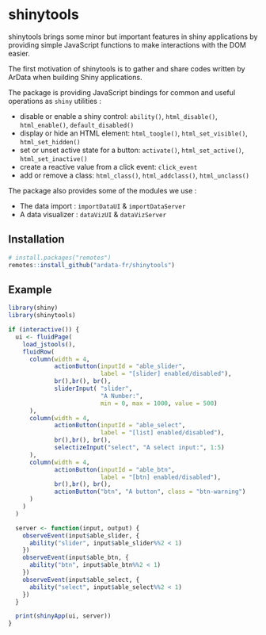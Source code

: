
<!-- README.md is generated from README.Rmd. Please edit that file -->
shinytools
==========

shinytools brings some minor but important features in shiny applications by providing simple JavaScript functions to make interactions with the DOM easier.

The first motivation of shinytools is to gather and share codes written by ArData when building Shiny applications.

The package is providing JavaScript bindings for common and useful operations as `shiny` utilities :

-   disable or enable a shiny control: `ability()`, `html_disable()`, `html_enable()`, `default_disabled()`
-   display or hide an HTML element: `html_toogle()`, `html_set_visible()`, `html_set_hidden()`
-   set or unset active state for a button: `activate()`, `html_set_active()`, `html_set_inactive()`
-   create a reactive value from a click event: `click_event`
-   add or remove a class: `html_class()`, `html_addclass()`, `html_unclass()`

The package also provides some of the modules we use :

-   The data import : `importDataUI` & `importDataServer`
-   A data visualizer : `dataVizUI` & `dataVizServer`

Installation
------------

``` r
# install.packages("remotes")
remotes::install_github("ardata-fr/shinytools")
```

Example
-------

``` r
library(shiny)
library(shinytools)

if (interactive()) {
  ui <- fluidPage(
    load_jstools(),
    fluidRow(
      column(width = 4,
             actionButton(inputId = "able_slider",
                          label = "[slider] enabled/disabled"),
             br(),br(), br(),
             sliderInput( "slider",
                          "A Number:",
                          min = 0, max = 1000, value = 500)
      ),
      column(width = 4,
             actionButton(inputId = "able_select",
                          label = "[list] enabled/disabled"),
             br(),br(), br(),
             selectizeInput("select", "A select input:", 1:5)
      ),
      column(width = 4,
             actionButton(inputId = "able_btn",
                          label = "[btn] enabled/disabled"),
             br(),br(), br(),
             actionButton("btn", "A button", class = "btn-warning")
      )
    )
  )

  server <- function(input, output) {
    observeEvent(input$able_slider, {
      ability("slider", input$able_slider%%2 < 1)
    })
    observeEvent(input$able_btn, {
      ability("btn", input$able_btn%%2 < 1)
    })
    observeEvent(input$able_select, {
      ability("select", input$able_select%%2 < 1)
    })
  }

  print(shinyApp(ui, server))
}
```
